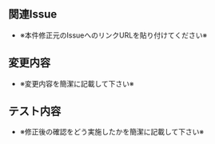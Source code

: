 ## 関連Issue

- ※本件修正元のIssueへのリンクURLを貼り付けてください※

## 変更内容

- ※変更内容を簡潔に記載して下さい※

## テスト内容

- ※修正後の確認をどう実施したかを簡潔に記載して下さい※
